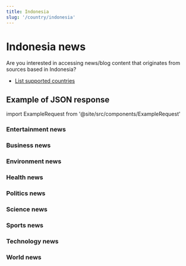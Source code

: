 ```yaml
---
title: Indonesia
slug: '/country/indonesia'
---
```


# Indonesia news

Are you interested in accessing news/blog content that originates from sources based in Indonesia?

- [List supported countries](/get-articles/countries)

## Example of JSON response

import ExampleRequest from '@site/src/components/ExampleRequest'

### Entertainment news
<ExampleRequest url="https://api.apitube.io/v1/news/articles?limit=2&category=news/Arts_and_Entertainment&language=id"></ExampleRequest>

### Business news
<ExampleRequest url="https://api.apitube.io/v1/news/articles?limit=2&category=news/Business&language=id"></ExampleRequest>

### Environment news
<ExampleRequest url="https://api.apitube.io/v1/news/articles?limit=2&category=news/Environment&language=id"></ExampleRequest>

### Health news
<ExampleRequest url="https://api.apitube.io/v1/news/articles?limit=2&category=news/Health&language=id"></ExampleRequest>

### Politics news
<ExampleRequest url="https://api.apitube.io/v1/news/articles?limit=2&category=news/Politics&language=id"></ExampleRequest>

### Science news
<ExampleRequest url="https://api.apitube.io/v1/news/articles?limit=2&category=news/Science&language=id"></ExampleRequest>

### Sports news
<ExampleRequest url="https://api.apitube.io/v1/news/articles?limit=2&category=news/Sports&language=id"></ExampleRequest>

### Technology news
<ExampleRequest url="https://api.apitube.io/v1/news/articles?limit=2&category=news/Technology&language=id"></ExampleRequest>

### World news
<ExampleRequest url="https://api.apitube.io/v1/news/articles?limit=2&category=news/World&language=id"></ExampleRequest>
